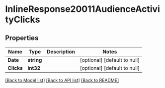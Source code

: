 # InlineResponse20011AudienceActivityClicks

## Properties
Name | Type | Description | Notes
------------ | ------------- | ------------- | -------------
**Date** | **string** |  | [optional] [default to null]
**Clicks** | **int32** |  | [optional] [default to null]

[[Back to Model list]](../README.md#documentation-for-models) [[Back to API list]](../README.md#documentation-for-api-endpoints) [[Back to README]](../README.md)


